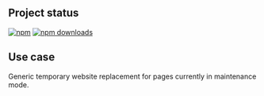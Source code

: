 <!-- !/usr/bin/env markdown
-*- coding: utf-8 -*-
region header
Copyright Torben Sickert (info["~at~"]torben.website) 16.12.2012

License
-------

This library written by Torben Sickert stand under a creative commons naming
3.0 unported license. See https://creativecommons.org/licenses/by/3.0/deed.de
endregion -->

Project status
--------------

[![npm](https://img.shields.io/npm/v/maintenancewebsite?color=%23d55e5d&label=npm%20package%20version&logoColor=%23d55e5d&style=for-the-badge)](https://www.npmjs.com/package/maintenancewebsite)
[![npm downloads](https://img.shields.io/npm/dy/maintenancewebsite.svg?style=for-the-badge)](https://www.npmjs.com/package/maintenancewebsite)

<!--|deDE:Einsatz-->
Use case
--------

Generic temporary website replacement for pages currently in maintenance mode.

<!-- region modline
vim: set tabstop=4 shiftwidth=4 expandtab:
vim: foldmethod=marker foldmarker=region,endregion:
endregion -->
